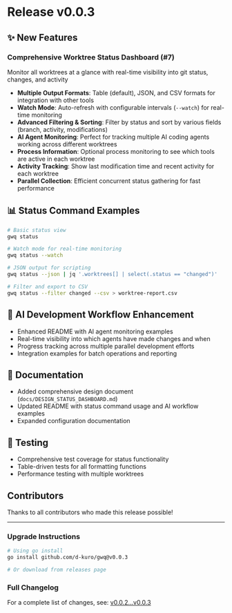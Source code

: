 # Release v0.0.3

## ✨ New Features

### Comprehensive Worktree Status Dashboard (#7)
Monitor all worktrees at a glance with real-time visibility into git status, changes, and activity
- **Multiple Output Formats**: Table (default), JSON, and CSV formats for integration with other tools
- **Watch Mode**: Auto-refresh with configurable intervals (`--watch`) for real-time monitoring
- **Advanced Filtering & Sorting**: Filter by status and sort by various fields (branch, activity, modifications)
- **AI Agent Monitoring**: Perfect for tracking multiple AI coding agents working across different worktrees
- **Process Information**: Optional process monitoring to see which tools are active in each worktree
- **Activity Tracking**: Show last modification time and recent activity for each worktree
- **Parallel Collection**: Efficient concurrent status gathering for fast performance

## 📊 Status Command Examples
```bash
# Basic status view
gwq status

# Watch mode for real-time monitoring  
gwq status --watch

# JSON output for scripting
gwq status --json | jq '.worktrees[] | select(.status == "changed")'

# Filter and export to CSV
gwq status --filter changed --csv > worktree-report.csv
```

## 🤖 AI Development Workflow Enhancement
- Enhanced README with AI agent monitoring examples
- Real-time visibility into which agents have made changes and when
- Progress tracking across multiple parallel development efforts
- Integration examples for batch operations and reporting

## 📖 Documentation
- Added comprehensive design document (`docs/DESIGN_STATUS_DASHBOARD.md`)
- Updated README with status command usage and AI workflow examples
- Expanded configuration documentation

## 🧪 Testing
- Comprehensive test coverage for status functionality
- Table-driven tests for all formatting functions
- Performance testing with multiple worktrees

## Contributors
Thanks to all contributors who made this release possible!

---

### Upgrade Instructions
```bash
# Using go install
go install github.com/d-kuro/gwq@v0.0.3

# Or download from releases page
```

### Full Changelog
For a complete list of changes, see: [v0.0.2...v0.0.3](https://github.com/d-kuro/gwq/compare/v0.0.2...v0.0.3)